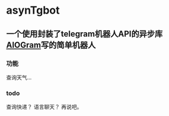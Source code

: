 # asynTgbot
## 一个使用封装了telegram机器人API的异步库[AIOGram](https://github.com/aiogram/aiogram)写的简单机器人

### 功能
查询天气...

### todo
查询快递？
语言聊天？
再说吧。
